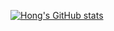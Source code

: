 [![Hong's GitHub stats](https://github-readme-stats.vercel.app/api?username=h-jia)](https://github.com/anuraghazra/github-readme-stats)
